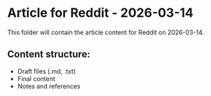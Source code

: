 # Article for Reddit - 2026-03-14

This folder will contain the article content for Reddit on 2026-03-14.

## Content structure:
- Draft files (.md, .txt)
- Final content
- Notes and references
